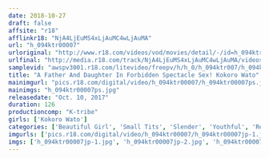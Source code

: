 ```yaml
---
date: 2018-10-27
draft: false
affsite: "r18"
afflinkr18: "NjA4LjEuMS4xLjAuMC4wLjAuMA"
url: "h_094ktr00007"
urloriginal: "http://www.r18.com/videos/vod/movies/detail/-/id=h_094ktr00007"
urlfinal: "http://media.r18.com/track/NjA4LjEuMS4xLjAuMC4wLjAuMA/videos/vod/movies/detail/-/id=h_094ktr00007"
samplevid: "awspv3001.r18.com/litevideo/freepv/h/h_0/h_094ktr007/h_094ktr007_dmb_w.mp4"
title: "A Father And Daughter In Forbidden Spectacle Sex! Kokoro Wato"
mainimgurl: "pics.r18.com/digital/video/h_094ktr00007/h_094ktr00007ps.jpg"
mainimgs: "h_094ktr00007ps.jpg"
releasedate: "Oct. 10, 2017"
duration: 126
productioncomp: "K-tribe"
girls: ['Kokoro Wato']
categories: ['Beautiful Girl', 'Small Tits', 'Slender', 'Youthful', 'Relatives', 'Shaved Pussy', 'Featured Actress', 'Huge Dick - Large Dick', 'Hi-Def']
imgurls: ['pics.r18.com/digital/video/h_094ktr00007/h_094ktr00007jp-1.jpg', 'pics.r18.com/digital/video/h_094ktr00007/h_094ktr00007jp-2.jpg', 'pics.r18.com/digital/video/h_094ktr00007/h_094ktr00007jp-3.jpg', 'pics.r18.com/digital/video/h_094ktr00007/h_094ktr00007jp-4.jpg', 'pics.r18.com/digital/video/h_094ktr00007/h_094ktr00007jp-5.jpg', 'pics.r18.com/digital/video/h_094ktr00007/h_094ktr00007jp-6.jpg', 'pics.r18.com/digital/video/h_094ktr00007/h_094ktr00007jp-7.jpg', 'pics.r18.com/digital/video/h_094ktr00007/h_094ktr00007jp-8.jpg', 'pics.r18.com/digital/video/h_094ktr00007/h_094ktr00007jp-9.jpg', 'pics.r18.com/digital/video/h_094ktr00007/h_094ktr00007jp-10.jpg', 'pics.r18.com/digital/video/h_094ktr00007/h_094ktr00007jp-11.jpg', 'pics.r18.com/digital/video/h_094ktr00007/h_094ktr00007jp-12.jpg', 'pics.r18.com/digital/video/h_094ktr00007/h_094ktr00007jp-13.jpg', 'pics.r18.com/digital/video/h_094ktr00007/h_094ktr00007jp-14.jpg', 'pics.r18.com/digital/video/h_094ktr00007/h_094ktr00007jp-15.jpg', 'pics.r18.com/digital/video/h_094ktr00007/h_094ktr00007jp-16.jpg', 'pics.r18.com/digital/video/h_094ktr00007/h_094ktr00007jp-17.jpg', 'pics.r18.com/digital/video/h_094ktr00007/h_094ktr00007jp-18.jpg', 'pics.r18.com/digital/video/h_094ktr00007/h_094ktr00007jp-19.jpg', 'pics.r18.com/digital/video/h_094ktr00007/h_094ktr00007jp-20.jpg']
imgs: ['h_094ktr00007jp-1.jpg', 'h_094ktr00007jp-2.jpg', 'h_094ktr00007jp-3.jpg', 'h_094ktr00007jp-4.jpg', 'h_094ktr00007jp-5.jpg', 'h_094ktr00007jp-6.jpg', 'h_094ktr00007jp-7.jpg', 'h_094ktr00007jp-8.jpg', 'h_094ktr00007jp-9.jpg', 'h_094ktr00007jp-10.jpg', 'h_094ktr00007jp-11.jpg', 'h_094ktr00007jp-12.jpg', 'h_094ktr00007jp-13.jpg', 'h_094ktr00007jp-14.jpg', 'h_094ktr00007jp-15.jpg', 'h_094ktr00007jp-16.jpg', 'h_094ktr00007jp-17.jpg', 'h_094ktr00007jp-18.jpg', 'h_094ktr00007jp-19.jpg', 'h_094ktr00007jp-20.jpg']
---
```

